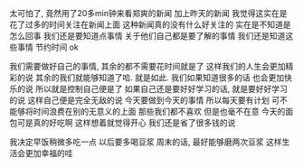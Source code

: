 太可怕了, 竟然用了20多min钟来看郑爽的新闻
加上昨天的新闻
我觉得这实在是花了过多的时间关注在新闻上面
这种新闻真的没有什么好关注的
实在是不知道是怎么回事
我们还是要知道点事情
关于他们自己都是要了解的事情
我们还是知道这些事情
节约时间
ok

我们需要做好自己的事情, 其余的都不需要花时间就是了 
这样我们的人生会更加精彩的说
其余的我们就能够知道了哈.
就是如此.
我们如果知道很多的话
也会更加快乐的说
所以就是控制自己便是了
如果自己还是要好好学习的话, 就是要好好学习的说
这样自己便是完全无敌的说
今天要做到今天的事情
所以每天要有计划
可不能够将时间浪费在别的无意义的上面
那些我们都不喜欢
但是也毫不在意
今天的面包可是真的好吃啊
这样想着就觉得开心
我们还是省了很多钱的说

我决定早饭稍微多吃一点
以后要多喝豆浆
周末的话, 最好能够磨两次豆浆
这样生活会更加幸福的哇
